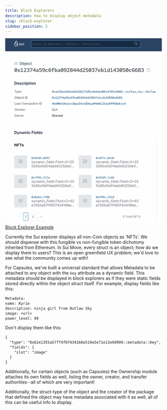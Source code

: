 ```yaml
---
title: Block Explorers
description: how to display object metadata
slug: /block-explorer
sidebar_position: 2
---
```


![Sui Block Explorer](../../static/img/block-explorer.png)
[Block Explorer Example](https://explorer.sui.io/object/0x12374a59c6fba092844d25037eb1d143050c6683)

Currently the Sui explorer displays all non-Coin objects as 'NFTs'. We should dispense with this fungible vs non-fungible token dichotomy inherited from Ethereum. In Sui Move, every struct is an object; how do we display them to users? This is an open greenfield UX problem; we'd love to see what the community comes up with!

For Capsules, we've built a universal standard that allows Metadata to be attached to any object with the `key` attribute as a dynamic field. This metadata should be displayed in block explorers as if they were static fields stored directly within the object struct itself. For example, display fields like this:

```
Metadata:
name: Kyrie
description: ninja girl from Outlaw Sky
image: <url>
power_level: 99
```

Don't display them like this:

```
{
  "type": "0x62e1355a57ff4f07434166e519e5e71e13e9d999::metadata::Key",
  "fields": {
    "slot": "image"
  }
}
```

Additionally, for certain objects (such as Capsules) the Ownership module attaches its own fields as well, listing the owner, creator, and transfer authorities--all of which are very important!

Additionally, the struct-type of the object and the creator of the package that defined the object may have metadata associated with it as well; all of this can be useful info to display.
